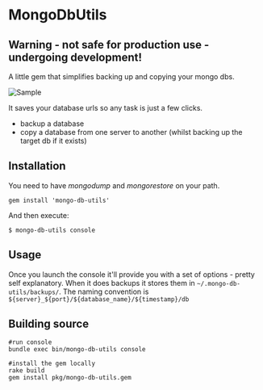# MongoDbUtils

## Warning - not safe for production use - undergoing development!

A little gem that simplifies backing up and copying your mongo dbs.

![Sample](https://github.com/edeustace/mongo-db-utils/raw/master/images/sample.png)

It saves your database urls so any task is just a few clicks.

* backup a database
* copy a database from one server to another (whilst backing up the target db if it exists)



## Installation

You need to have *mongodump* and *mongorestore* on your path.

    gem install 'mongo-db-utils'

And then execute:

    $ mongo-db-utils console

## Usage
Once you launch the console it'll provide you with a set of options - pretty self explanatory.
When it does backups it stores them in ````~/.mongo-db-utils/backups/````. The naming convention is ````${server}_${port}/${database_name}/${timestamp}/db````


## Building source

    #run console
    bundle exec bin/mongo-db-utils console

    #install the gem locally
    rake build
    gem install pkg/mongo-db-utils.gem

